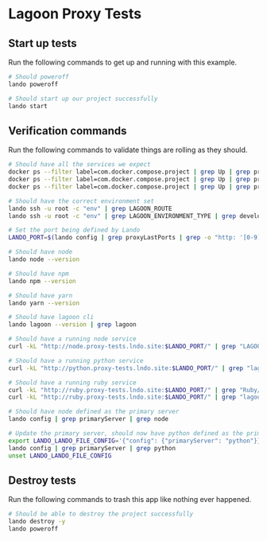 Lagoon Proxy Tests
=======================

Start up tests
--------------

Run the following commands to get up and running with this example.

```bash
# Should poweroff
lando poweroff

# Should start up our project successfully
lando start
```

Verification commands
---------------------

Run the following commands to validate things are rolling as they should.

```bash
# Should have all the services we expect
docker ps --filter label=com.docker.compose.project | grep Up | grep proxytests_node_1
docker ps --filter label=com.docker.compose.project | grep Up | grep proxytests_python_1
docker ps --filter label=com.docker.compose.project | grep Up | grep proxytests_ruby_1

# Should have the correct environment set
lando ssh -u root -c "env" | grep LAGOON_ROUTE
lando ssh -u root -c "env" | grep LAGOON_ENVIRONMENT_TYPE | grep development

# Set the port being defined by Lando
LANDO_PORT=$(lando config | grep proxyLastPorts | grep -o "http: '[0-9]*'" | awk -F"'" '{print $2}')

# Should have node
lando node --version

# Should have npm
lando npm --version

# Should have yarn
lando yarn --version

# Should have lagoon cli
lando lagoon --version | grep lagoon

# Should have a running node service
curl -kL "http://node.proxy-tests.lndo.site:$LANDO_PORT/" | grep "LAGOON="

# Should have a running python service
curl -kL "http://python.proxy-tests.lndo.site:$LANDO_PORT/" | grep "lagoon/"

# Should have a running ruby service
curl -kL "http://ruby.proxy-tests.lndo.site:$LANDO_PORT/" | grep "Ruby/"
curl -kL "http://ruby.proxy-tests.lndo.site:$LANDO_PORT/" | grep "lagoon/"

# Should have node defined as the primary server
lando config | grep primaryServer | grep node

# Update the primary server, should now have python defined as the primary server
export LANDO_LANDO_FILE_CONFIG='{"config": {"primaryServer": "python"}}'
lando config | grep primaryServer | grep python
unset LANDO_LANDO_FILE_CONFIG
```

Destroy tests
-------------

Run the following commands to trash this app like nothing ever happened.

```bash
# Should be able to destroy the project successfully
lando destroy -y
lando poweroff
```